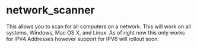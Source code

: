 # network_scanner
This allows you to scan for all computers on a network.
This will work on all systems, Windows, Mac OS X, and Linux.
As of right now this only works for IPV4 Addresses however support for IPV6 will rollout soon.
